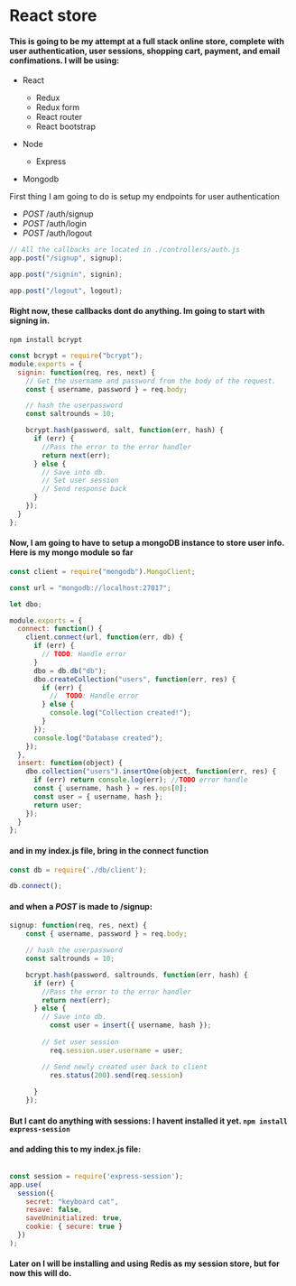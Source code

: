 # React store

#### This is going to be my attempt at a full stack online store, complete with user authentication, user sessions, shopping cart, payment, and email confimations. I will be using:

- React
  - Redux
  - Redux form
  - React router
  - React bootstrap
- Node

  - Express

- Mongodb

First thing I am going to do is setup my endpoints for user authentication

- _POST_ /auth/signup
- _POST_ /auth/login
- _POST_ /auth/logout

```javascript
// All the callbacks are located in ./controllers/auth.js
app.post("/signup", signup);

app.post("/signin", signin);

app.post("/logout", logout);
```

#### Right now, these callbacks dont do anything. Im going to start with signing in.

`npm install bcrypt`

```javascript
const bcrypt = require("bcrypt");
module.exports = {
  signin: function(req, res, next) {
    // Get the username and password from the body of the request.
    const { username, password } = req.body;

    // hash the userpassword
    const saltrounds = 10;

    bcrypt.hash(password, salt, function(err, hash) {
      if (err) {
        //Pass the error to the error handler
        return next(err);
      } else {
        // Save into db.
        // Set user session
        // Send response back
      }
    });
  }
};
```
#### Now, I am going to have to setup a mongoDB instance to store user info. Here is my mongo module so far

```javascript
const client = require("mongodb").MongoClient;

const url = "mongodb://localhost:27017";

let dbo;

module.exports = {
  connect: function() {
    client.connect(url, function(err, db) {
      if (err) {
        // TODO: Handle error
      }
      dbo = db.db("db");
      dbo.createCollection("users", function(err, res) {
        if (err) {
          //  TODO: Handle error
        } else {
          console.log("Collection created!");
        }
      });
      console.log("Database created");
    });
  },
  insert: function(object) {
    dbo.collection("users").insertOne(object, function(err, res) {
      if (err) return console.log(err); //TODO error handle
      const { username, hash } = res.ops[0];
      const user = { username, hash };
      return user;
    });
  }
};
```

#### and in my index.js file, bring in the connect function
```javascript
const db = require('./db/client');

db.connect();

```
#### and when a _POST_ is made to /signup: 
```javascript
signup: function(req, res, next) {
    const { username, password } = req.body;

    // hash the userpassword
    const saltrounds = 10;

    bcrypt.hash(password, saltrounds, function(err, hash) {
      if (err) {
        //Pass the error to the error handler
        return next(err);
      } else {
        // Save into db.
          const user = insert({ username, hash });
          
        // Set user session
          req.session.user.username = user;

        // Send newly created user back to client
          res.status(200).send(req.session)
          
      }
    });
```

#### But I cant do anything with sessions: I havent installed it yet. ```npm install express-session```

#### and adding this to my index.js file:
```javascript

const session = require('express-session');
app.use(
  session({
    secret: "keyboard cat",
    resave: false,
    saveUninitialized: true,
    cookie: { secure: true }
  })
);
```

#### Later on I will be installing and using Redis as my session store, but for now this will do. 
